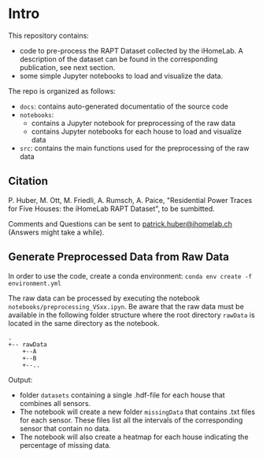 # Intro

This repository contains:
- code to pre-process the RAPT Dataset collected by the iHomeLab. A description of the dataset can be found in the corresponding publication, see next section. 
- some simple Jupyter notebooks to load and visualize the data.

The repo is organized as follows:
- `docs`: contains auto-generated documentatio of the source code
- `notebooks`: 
    - contains a Jupyter notebook for preprocessing of the raw data
    - contains Jupyter notebooks for each house to load and visualize data
- `src`: contains the main functions used for the preprocessing of the raw data

## Citation 
P. Huber, M. Ott, M. Friedli, A. Rumsch, A. Paice, "Residential Power Traces for Five Houses: the iHomeLab RAPT Dataset", to be sumbitted.

Comments and Questions can be sent to patrick.huber@ihomelab.ch (Answers might take a while).

## Generate Preprocessed Data from Raw Data

In order to use the code, create a conda environment: `conda env create -f environment.yml`

The raw data can be processed by executing the notebook `notebooks/preprocessing_VSxx.ipyn`. Be aware that the raw data
must be available in the following folder structure where the root directory `rawData` is located in the same directory as the notebook.

    .
    +-- rawData
        +--A
        +--B
        +--..

Output:
- folder `datasets` containing a single .hdf-file for each house that combines all sensors. 
- The notebook will create a new folder `missingData` that contains .txt files for each sensor. These files list
  all the intervals of the corresponding sensor that contain no data.
- The notebook will also create a heatmap for each house indicating the percentage of missing data. 



